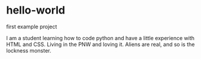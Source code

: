 # hello-world
first example project

I am a student learning how to code python and have a little experience with HTML and CSS. Living in the PNW and loving it.
Aliens are real, and so is the lockness monster.
